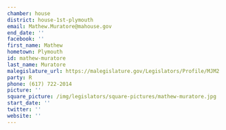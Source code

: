 ```yaml
---
chamber: house
district: house-1st-plymouth
email: Mathew.Muratore@mahouse.gov
end_date: ''
facebook: ''
first_name: Mathew
hometown: Plymouth
id: mathew-muratore
last_name: Muratore
malegislature_url: https://malegislature.gov/Legislators/Profile/MJM2
party: R
phone: (617) 722-2014
picture: ''
square_picture: /img/legislators/square-pictures/mathew-muratore.jpg
start_date: ''
twitter: ''
website: ''
---
```

